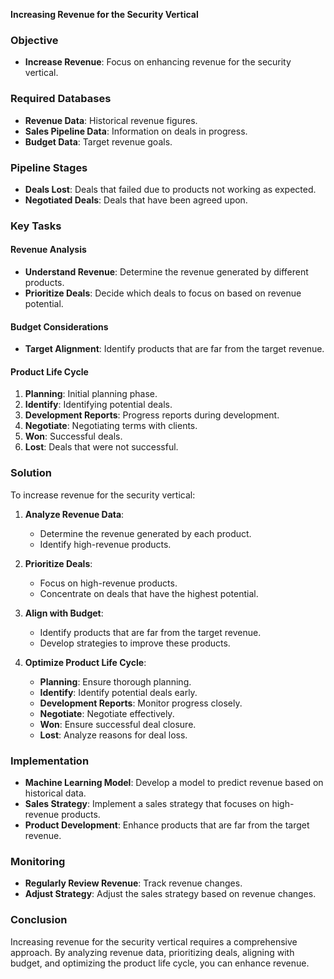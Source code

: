 **Increasing Revenue for the Security Vertical**

### Objective

- **Increase Revenue**: Focus on enhancing revenue for the security vertical.

### Required Databases

- **Revenue Data**: Historical revenue figures.
- **Sales Pipeline Data**: Information on deals in progress.
- **Budget Data**: Target revenue goals.

### Pipeline Stages

- **Deals Lost**: Deals that failed due to products not working as expected.
- **Negotiated Deals**: Deals that have been agreed upon.

### Key Tasks

#### Revenue Analysis

- **Understand Revenue**: Determine the revenue generated by different products.
- **Prioritize Deals**: Decide which deals to focus on based on revenue potential.

#### Budget Considerations

- **Target Alignment**: Identify products that are far from the target revenue.

#### Product Life Cycle

1. **Planning**: Initial planning phase.
2. **Identify**: Identifying potential deals.
3. **Development Reports**: Progress reports during development.
4. **Negotiate**: Negotiating terms with clients.
5. **Won**: Successful deals.
6. **Lost**: Deals that were not successful.

### Solution

To increase revenue for the security vertical:

1. **Analyze Revenue Data**:
   - Determine the revenue generated by each product.
   - Identify high-revenue products.

2. **Prioritize Deals**:
   - Focus on high-revenue products.
   - Concentrate on deals that have the highest potential.

3. **Align with Budget**:
   - Identify products that are far from the target revenue.
   - Develop strategies to improve these products.

4. **Optimize Product Life Cycle**:
   - **Planning**: Ensure thorough planning.
   - **Identify**: Identify potential deals early.
   - **Development Reports**: Monitor progress closely.
   - **Negotiate**: Negotiate effectively.
   - **Won**: Ensure successful deal closure.
   - **Lost**: Analyze reasons for deal loss.

### Implementation

- **Machine Learning Model**: Develop a model to predict revenue based on historical data.
- **Sales Strategy**: Implement a sales strategy that focuses on high-revenue products.
- **Product Development**: Enhance products that are far from the target revenue.

### Monitoring

- **Regularly Review Revenue**: Track revenue changes.
- **Adjust Strategy**: Adjust the sales strategy based on revenue changes.

### Conclusion

Increasing revenue for the security vertical requires a comprehensive approach. By analyzing revenue data, prioritizing deals, aligning with budget, and optimizing the product life cycle, you can enhance revenue.